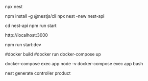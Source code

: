npx nest

npm install -g @nestjs/cli
npx nest -new nest-api

cd nest-api
npm run start

http://localhost:3000

npm run start:dev


#docker build
#docker run
docker-compose up

docker-compose exec app node -v
docker-compose exec app bash

nest generate controller product